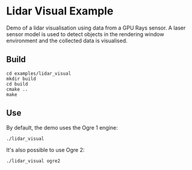 # Lidar Visual Example

Demo of a lidar visualisation using data from a GPU Rays sensor.
A laser sensor model is used to detect objects in the rendering window
environment and the collected data is visualised.

## Build

~~~
cd examples/lidar_visual
mkdir build
cd build
cmake ..
make
~~~

## Use

By default, the demo uses the Ogre 1 engine:

    ./lidar_visual

It's also possible to use Ogre 2:

    ./lidar_visual ogre2

